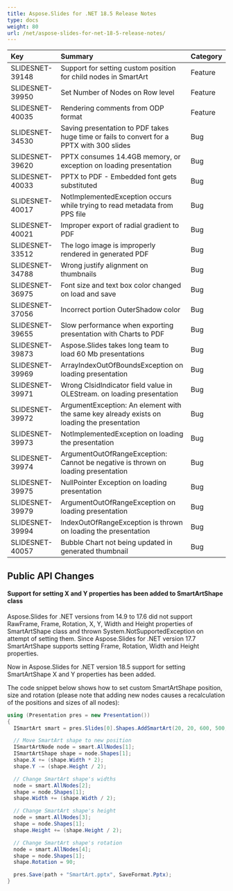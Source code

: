 ```yaml
---
title: Aspose.Slides for .NET 18.5 Release Notes
type: docs
weight: 80
url: /net/aspose-slides-for-net-18-5-release-notes/
---
```


|**Key**|**Summary**|**Category**|
| :- | :- | :- |
|SLIDESNET-39148|Support for setting custom position for child nodes in SmartArt|Feature|
|SLIDESNET-39950|Set Number of Nodes on Row level|Feature|
|SLIDESNET-40035|Rendering comments from ODP format|Feature|
|SLIDESNET-34530|Saving presentation to PDF takes huge time or fails to convert for a PPTX with 300 slides|Bug|
|SLIDESNET-39620|PPTX consumes 14.4GB memory, or exception on loading presentation|Bug|
|SLIDESNET-40033|PPTX to PDF - Embedded font gets substituted|Bug|
|SLIDESNET-40017|NotImplementedException occurs while trying to read metadata from PPS file|Bug|
|SLIDESNET-40021|Improper export of radial gradient to PDF|Bug|
|SLIDESNET-33512|The logo image is improperly rendered in generated PDF|Bug|
|SLIDESNET-34788|Wrong justify alignment on thumbnails|Bug|
|SLIDESNET-36975|Font size and text box color changed on load and save|Bug|
|SLIDESNET-37056|Incorrect portion OuterShadow color|Bug|
|SLIDESNET-39655|Slow performance when exporting presentation with Charts to PDF|Bug|
|SLIDESNET-39873|Aspose.Slides takes long team to load 60 Mb presentations|Bug|
|SLIDESNET-39969|ArrayIndexOutOfBoundsException on loading presentation|Bug|
|SLIDESNET-39971|Wrong ClsidIndicator field value in OLEStream. on loading presentation|Bug|
|SLIDESNET-39972|ArgumentException: An element with the same key already exists on loading the presentation|Bug|
|SLIDESNET-39973|NotImplementedException on loading the presentation|Bug|
|SLIDESNET-39974|ArgumentOutOfRangeException: Cannot be negative is thrown on loading presentation|Bug|
|SLIDESNET-39975|NullPointer Exception on loading presentation|Bug|
|SLIDESNET-39979|ArgumentOutOfRangeException on loading presentation|Bug|
|SLIDESNET-39994|IndexOutOfRangeException is thrown on loading the presentation|Bug|
|SLIDESNET-40057|Bubble Chart not being updated in generated thumbnail|Bug|

## **Public API Changes**
#### **Support for setting X and Y properties has been added to SmartArtShape class**
Aspose.Slides for .NET versions from 14.9 to 17.6 did not support RawFrame, Frame, Rotation, X, Y, Width and Height properties of SmartArtShape class and thrown System.NotSupportedException on attempt of setting them. Since Aspose.Slides for .NET version 17.7 SmartArtShape supports setting Frame, Rotation, Width and Height properties.

Now in Aspose.Slides for .NET version 18.5 support for setting SmartArtShape X and Y properties has been added.

The code snippet below shows how to set custom SmartArtShape position, size and rotation (please note that adding new nodes causes a recalculation of the positions and sizes of all nodes):

``` csharp
using (Presentation pres = new Presentation())
{
  ISmartArt smart = pres.Slides[0].Shapes.AddSmartArt(20, 20, 600, 500, SmartArtLayoutType.OrganizationChart);

  // Move SmartArt shape to new position
  ISmartArtNode node = smart.AllNodes[1];
  ISmartArtShape shape = node.Shapes[1];
  shape.X += (shape.Width * 2);
  shape.Y -= (shape.Height / 2);

  // Change SmartArt shape's widths
  node = smart.AllNodes[2];
  shape = node.Shapes[1];
  shape.Width += (shape.Width / 2);

  // Change SmartArt shape's height
  node = smart.AllNodes[3];
  shape = node.Shapes[1];
  shape.Height += (shape.Height / 2);

  // Change SmartArt shape's rotation
  node = smart.AllNodes[4];
  shape = node.Shapes[1];
  shape.Rotation = 90;

  pres.Save(path + "SmartArt.pptx", SaveFormat.Pptx);
}
``` 
